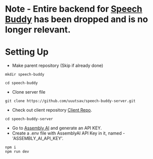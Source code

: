 # Note - Entire backend for [Speech Buddy](https://uuutsav.github.io/speech-buddy-client/) has been dropped and is no longer relevant.
# Setting Up

- Make parent repository (Skip if already done)
```
mkdir speech-buddy
```
```
cd speech-buddy
```
- Clone server file
```
git clone https://github.com/uuutsav/speech-buddy-server.git
```
- Check out client repository
 [Client Repo](https://github.com/uuutsav/speech-buddy-client).


```
cd speech-buddy-server
```

- Go to [Assembly AI](https://www.assemblyai.com/) and generate an API KEY.
- Create a .env file with AssemblyAI API Key in it, named - 'ASSEMBLY_AI_API_KEY'.

```
npm i
npm run dev
```
